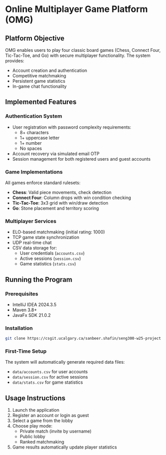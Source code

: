 # Online Multiplayer Game Platform (OMG)

## Platform Objective
OMG enables users to play four classic board games (Chess, Connect Four, Tic-Tac-Toe, and Go) with secure multiplayer functionality. The system provides:
- Account creation and authentication
- Competitive matchmaking
- Persistent game statistics
- In-game chat functionality

## Implemented Features

### Authentication System
- User registration with password complexity requirements:
  - 8+ characters
  - 1+ uppercase letter
  - 1+ number
  - No spaces
- Account recovery via simulated email OTP
- Session management for both registered users and guest accounts

### Game Implementations
All games enforce standard rulesets:
- **Chess**: Valid piece movements, check detection
- **Connect Four**: Column drops with win condition checking
- **Tic-Tac-Toe**: 3x3 grid with win/draw detection
- **Go**: Stone placement and territory scoring

### Multiplayer Services
- ELO-based matchmaking (initial rating: 1000)
- TCP game state synchronization
- UDP real-time chat
- CSV data storage for:
  - User credentials (`accounts.csv`)
  - Active sessions (`session.csv`)
  - Game statistics (`stats.csv`)

## Running the Program

### Prerequisites
- IntelliJ IDEA 2024.3.5
- Maven 3.8+
- JavaFx SDK 21.0.2

### Installation
```bash
git clone https://csgit.ucalgary.ca/sanbeer.shafin/seng300-w25-project
```

### First-Time Setup
The system will automatically generate required data files:
- `data/accounts.csv` for user accounts
- `data/session.csv` for active sessions
- `data/stats.csv` for game statistics

## Usage Instructions
1. Launch the application
2. Register an account or login as guest
3. Select a game from the lobby
4. Choose play mode:
   - Private match (invite by username)
   - Public lobby
   - Ranked matchmaking
5. Game results automatically update player statistics